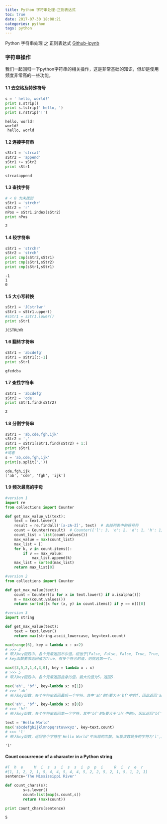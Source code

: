 ```yaml
---
title: Python 字符串处理-正则表达式
toc: true
date: 2017-07-30 18:08:21
categories: python
tags: python
---
```


Python 字符串处理 之 正则表达式 [Github-ipynb][g1]

[g1]: https://github.com/blair101/machine-learning-action/tree/master/string_operation

### 字符串操作

我们一起回归一下python字符串的相关操作，这是非常基础的知识，但却是使用频度非常高的一些功能。

<!-- more -->

#### 1.1 去空格及特殊符号


```python
s = ' hello, world!'
print s.strip()
print s.lstrip(' hello, ')
print s.rstrip('!')
```

    hello, world!
    world!
     hello, world


#### 1.2 连接字符串


```python
sStr1 = 'strcat'
sStr2 = 'append'
sStr1 += sStr2
print sStr1
```

    strcatappend


#### 1.3 查找字符


```python
# < 0 为未找到
sStr1 = 'strchr'
sStr2 = 'r'
nPos = sStr1.index(sStr2)
print nPos
```

    2


#### 1.4 较字符串


```python
sStr1 = 'strchr'
sStr2 = 'strch'
print cmp(sStr2,sStr1)
print cmp(sStr1,sStr2)
print cmp(sStr1,sStr1)
```

    -1
    1
    0


#### 1.5 大小写转换


```python
sStr1 = 'JCstrlwr'
sStr1 = sStr1.upper()
#sStr1 = sStr1.lower()
print sStr1
```

    JCSTRLWR


#### 1.6 翻转字符串


```python
sStr1 = 'abcdefg'
sStr1 = sStr1[::-1]
print sStr1
```

    gfedcba


#### 1.7 查找字符串


```python
sStr1 = 'abcdefg'
sStr2 = 'cde'
print sStr1.find(sStr2)
```

    2


#### 1.8 分割字符串


```python
sStr1 = 'ab,cde,fgh,ijk'
sStr2 = ','
sStr1 = sStr1[sStr1.find(sStr2) + 1:]
print sStr1
#或者
s = 'ab,cde,fgh,ijk'
print(s.split(','))
```

    cde,fgh,ijk
    ['ab', 'cde', 'fgh', 'ijk']


#### 1.9 频次最高的字母


```python
#version 1
import re
from collections import Counter

def get_max_value_v1(text):
    text = text.lower()
    result = re.findall('[a-zA-Z]', text)  # 去掉列表中的符号符
    count = Counter(result)  # Counter({'l': 3, 'o': 2, 'd': 1, 'h': 1, 'r': 1, 'e': 1, 'w': 1})
    count_list = list(count.values())
    max_value = max(count_list)
    max_list = []
    for k, v in count.items():
        if v == max_value:
            max_list.append(k)
    max_list = sorted(max_list)
    return max_list[0]
```


```python
#version 2
from collections import Counter

def get_max_value(text):
    count = Counter([x for x in text.lower() if x.isalpha()])
    m = max(count.values())
    return sorted([x for (x, y) in count.items() if y == m])[0]
```


```python
#version 3
import string

def get_max_value(text):
    text = text.lower()
    return max(string.ascii_lowercase, key=text.count)
```


```python
max(range(6), key = lambda x : x>2)
# >>> 3
# 带入key函数中，各个元素返回布尔值，相当于[False, False, False, True, True, True]
# key函数要求返回值为True，有多个符合的值，则挑选第一个。

max([3,5,2,1,4,3,0], key = lambda x : x)
# >>> 5
# 带入key函数中，各个元素返回自身的值，最大的值为5，返回5.

max('ah', 'bf', key=lambda x: x[1])
# >>> 'ah'
# 带入key函数，各个字符串返回最后一个字符，其中'ah'的h要大于'bf'中的f，因此返回'ah'

max('ah', 'bf', key=lambda x: x[0])
# >>> 'bf'
# 带入key函数，各个字符串返回第一个字符，其中'bf'的b要大于'ah'中的a，因此返回'bf'

text = 'Hello World'
max('abcdefghijklmnopqrstuvwxyz', key=text.count)
# >>> 'l'
# 带入key函数，返回各个字符在'Hello World'中出现的次数，出现次数最多的字符为'l',因此输出'l'
```




    'l'



#### Count occurrence of a character in a Python string


```python
#T  h  e     M  i  s  s  i  s  s  i  p  p  i     R  i  v  e  r
#[1, 1, 2, 2, 1, 5, 4, 4, 5, 4, 4, 5, 2, 2, 5, 2, 1, 5, 1, 2, 1]
sentence='The Mississippi River'

def count_chars(s):
        s=s.lower()
        count=list(map(s.count,s))
        return (max(count))

print count_chars(sentence)
```

    5

